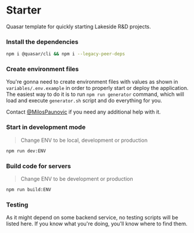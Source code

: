 # Starter

Quasar template for quickly starting Lakeside R&D projects.

### Install the dependencies

```bash
npm i @quasar/cli && npm i --legacy-peer-deps
```

### Create environment files

You're gonna need to create environment files with values as shown in `variables/.env.example` in order to properly start or deploy the application. The easiest way to do it is to run `npm run generator` command, which will load and execute `generator.sh` script and do everything for you.

Contact [@MilosPaunovic](https://github.com/MilosPaunovic) if you need any additional help with it.

### Start in development mode

>  Change ENV to be local, development or production

```bash
npm run dev:ENV
```

### Build code for servers

>  Change ENV to be development or production

```bash
npm run build:ENV
```

### Testing

As it might depend on some backend service, no testing scripts will be listed here. If you know what you're doing, you'll know where to find them.
